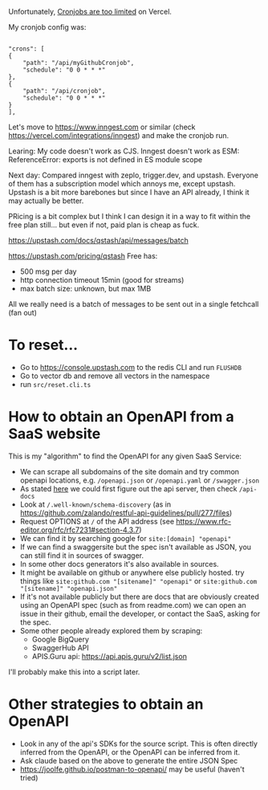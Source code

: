 Unfortunately, [Cronjobs are too limited](https://github.com/vercel/vercel/issues/12058) on Vercel.

My cronjob config was:

```

"crons": [
{
    "path": "/api/myGithubCronjob",
    "schedule": "0 0 * * *"
},
{
    "path": "/api/cronjob",
    "schedule": "0 0 * * *"
}
],

```

Let's move to https://www.inngest.com or similar (check https://vercel.com/integrations/inngest) and make the cronjob run.

Learing: My code doesn't work as CJS.
Inngest doesn't work as ESM: ReferenceError: exports is not defined in ES module scope

Next day: Compared inngest with zeplo, trigger.dev, and upstash. Everyone of them has a subscription model which annoys me, except upstash. Upstash is a bit more barebones but since I have an API already, I think it may actually be better.

PRicing is a bit complex but I think I can design it in a way to fit within the free plan still... but even if not, paid plan is cheap as fuck.

https://upstash.com/docs/qstash/api/messages/batch

https://upstash.com/pricing/qstash Free has:

- 500 msg per day
- http connection timeout 15min (good for streams)
- max batch size: unknown, but max 1MB

All we really need is a batch of messages to be sent out in a single fetchcall (fan out)

# To reset...

- Go to https://console.upstash.com to the redis CLI and run `FLUSHDB`
- Go to vector db and remove all vectors in the namespace
- run `src/reset.cli.ts`

# How to obtain an OpenAPI from a SaaS website

This is my "algorithm" to find the OpenAPI for any given SaaS Service:

- We can scrape all subdomains of the site domain and try common openapi locations, e.g. `/openapi.json` or `/openapi.yaml` or `/swagger.json`
- As stated [here](https://stackoverflow.com/questions/41660658/openapi-or-swagger-json-auto-discovery) we could first figure out the api server, then check `/api-docs`
- Look at `/.well-known/schema-discovery` (as in https://github.com/zalando/restful-api-guidelines/pull/277/files)
- Request OPTIONS at `/` of the API address (see https://www.rfc-editor.org/rfc/rfc7231#section-4.3.7)
- We can find it by searching google for `site:[domain] "openapi"`
- If we can find a swaggersite but the spec isn't available as JSON, you can still find it in sources of swagger.
- In some other docs generators it's also available in sources.
- It might be available on github or anywhere else publicly hosted. try things like `site:github.com "[sitename]" "openapi"` or `site:github.com "[sitename]" "openapi.json"`
- If it's not available publicly but there are docs that are obviously created using an OpenAPI spec (such as from readme.com) we can open an issue in their github, email the developer, or contact the SaaS, asking for the spec.
- Some other people already explored them by scraping:
  - Google BigQuery
  - SwaggerHub API
  - APIS.Guru api: https://api.apis.guru/v2/list.json

I'll probably make this into a script later.

# Other strategies to obtain an OpenAPI

- Look in any of the api's SDKs for the source script. This is often directly inferred from the OpenAPI, or the OpenAPI can be inferred from it.
- Ask claude based on the above to generate the entire JSON Spec
- https://joolfe.github.io/postman-to-openapi/ may be useful (haven't tried)
